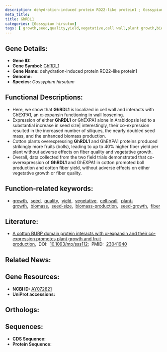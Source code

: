 ```yaml
---
description: dehydration-induced protein RD22-like protein1 ; Gossypium hirsutum
meta_title:
title: GhRDL1
categories: [Gossypium hirsutum]
tags: [ growth,seed,quality,yield,vegetative,cell wall,plant growth,biomass,seed size,biomass production,seed growth,fiber ]
---
```


## Gene Details:
- **Gene ID:** []()
- **Gene Symbol:** <u>GhRDL1</u>
- **Gene Name:** dehydration-induced protein RD22-like protein1
- **Genome:** []()
- **Species:** *Gossypium hirsutum*

## Functional Descriptions:
   - Here, we show that **GhRDL1** is localized in cell wall and interacts with GhEXPA1, an α-expansin functioning in wall loosening.
   - Expression of either **GhRDL1** or GhEXPA1 alone in Arabidopsis led to a substantial increase in seed size| interestingly, their co-expression resulted in the increased number of siliques, the nearly doubled seed mass, and the enhanced biomass production.
   - Cotton plants overexpressing **GhRDL1** and GhEXPA1 proteins produced strikingly more fruits (bolls), leading to up to 40% higher fiber yield per plant without adverse effects on fiber quality and vegetative growth.
   - Overall, data collected from the two field trials demonstrated that co-overexpression of **GhRDL1** and GhEXPA1 in cotton promoted boll production and cotton fiber yield, without adverse effects on either vegetative growth or fiber quality.

## Function-related keywords:
   - [growth](/tags/growth/),&nbsp;&nbsp;[seed](/tags/seed/),&nbsp;&nbsp;[quality](/tags/quality/),&nbsp;&nbsp;[yield](/tags/yield/),&nbsp;&nbsp;[vegetative](/tags/vegetative/),&nbsp;&nbsp;[cell-wall](/tags/cell-wall/),&nbsp;&nbsp;[plant-growth](/tags/plant-growth/),&nbsp;&nbsp;[biomass](/tags/biomass/),&nbsp;&nbsp;[seed-size](/tags/seed-size/),&nbsp;&nbsp;[biomass-production](/tags/biomass-production/),&nbsp;&nbsp;[seed-growth](/tags/seed-growth/),&nbsp;&nbsp;[fiber](/tags/fiber/)

## Literature:
   - [A cotton BURP domain protein interacts with α-expansin and their co-expression promotes plant growth and fruit production.](https://doi.org/10.1093/mp/sss112)&nbsp;&nbsp;DOI:&nbsp;&nbsp;[10.1093/mp/sss112](https://doi.org/10.1093/mp/sss112);&nbsp;&nbsp;PMID:&nbsp;&nbsp;[23041940](https://pubmed.ncbi.nlm.nih.gov/23041940/)

## Related News:

## Gene Resources:
- **NCBI ID:**  [AY072821](https://www.ncbi.nlm.nih.gov/gene/?term=AY072821)
- **UniProt accessions:**  [](https://www.uniprot.org/uniprotkb//entry)

## Orthologs:

## Sequences:
- **CDS Sequence:**
- **Protein Sequence:**

